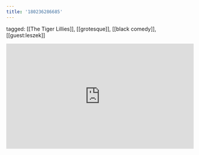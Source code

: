 ```yaml
---
title: '180236286685'
---
```

tagged: [[The Tiger Lillies]], [[grotesque]], [[black comedy]], [[guest:leszek]]
<iframe allow="accelerometer; autoplay; clipboard-write; encrypted-media; gyroscope; picture-in-picture" allowfullscreen="" frameborder="0" height="281" id="youtube_iframe" src="https://www.youtube.com/embed/hxFN63BS-kU?feature=oembed&amp;enablejsapi=1&amp;origin=https://safe.txmblr.com&amp;wmode=opaque" width="500"></iframe>